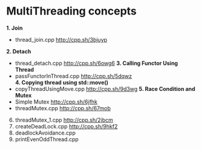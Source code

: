 # MultiThreading concepts

**1. Join** <br />
- thread_join.cpp                      http://cpp.sh/3bjuyp <br />

**2. Detach** 
- thread_detach.cpp                    http://cpp.sh/6owg6
**3. Calling Functor Using Thread**
- passFunctorInThread.cpp              http://cpp.sh/5dqwz				
**4. Copying thread using std::move()**
- copyThreadUsingMove.cpp              http://cpp.sh/9d3wg
**5. Race Condition and Mutex**
- Simple Mutex                      http://cpp.sh/6jfhk
- threadMutex.cpp                      http://cpp.sh/67mob
6. threadMutex_1.cpp                    http://cpp.sh/2jbcm 
7. createDeadLock.cpp                   http://cpp.sh/9hkf2
8. deadlockAvoidance.cpp                
9. printEvenOddThread.cpp
